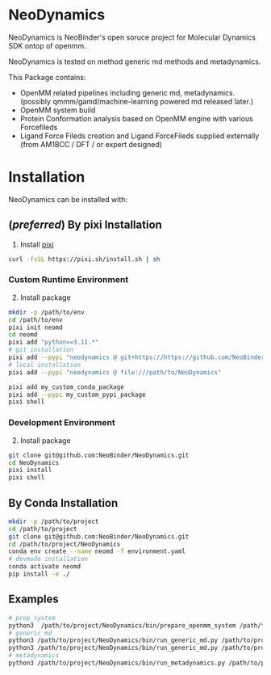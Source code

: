 # NeoDynamics

NeoDynamics is NeoBinder's open soruce project for Molecular Dynamics SDK ontop of openmm.

NeoDynamics is tested on method generic md methods and metadynamics.

This Package contains:
- OpenMM related pipelines including generic md, metadynamics. (possibly qmmm/gamd/machine-learning powered md released later.)
- OpenMM system build
- Protein Conformation analysis based on OpenMM engine with various Forcefileds
- Ligand Force Fileds creation and Ligand ForceFileds supplied externally (from AM1BCC / DFT / or expert designed)

# Installation
NeoDynamics can be installed with:
## (*preferred*) By pixi Installation 

1. Install [pixi](https://pixi.sh/latest/#alternative-installation-methods)
```bash
curl -fsSL https://pixi.sh/install.sh | sh
```

### Custom Runtime Environment
2. Install package
```bash
mkdir -p /path/to/env
cd /path/to/env
pixi init neomd
cd neomd
pixi add "python==3.11.*"
# git installation
pixi add --pypi "neodynamics @ git+https://https://github.com/NeoBinder/NeoDynamics"
# local installation
pixi add --pypi "neodynamics @ file:///path/to/NeoDynamics"

pixi add my_custom_conda_package
pixi add --pypi my_custom_pypi_package
pixi shell
```

### Development Environment
2. Install package
```bash
git clone git@github.com:NeoBinder/NeoDynamics.git
cd NeoDynamics
pixi install
pixi shell
```

## By Conda Installation
```bash
mkdir -p /path/to/project
cd /path/to/project
git clone git@github.com:NeoBinder/NeoDynamics.git
cd /path/to/project/NeoDynamics
conda env create --name neomd -f environment.yaml
# devmode installation
conda activate neomd
pip install -e ./
```



## Examples
```bash
# prep_system
python3  /path/to/project/NeoDynamics/bin/prepare_openmm_system /path/to/project/NeoDynamics/examples/prep_system.yaml
# generic md
python3 /path/to/project/NeoDynamics/bin/run_generic_md.py /path/to/project/NeoDynamics/examples/min.yaml
python3 /path/to/project/NeoDynamics/bin/run_generic_md.py /path/to/project/NeoDynamics/examples/eq.yaml
# metadynamics
python3 /path/to/project/NeoDynamics/bin/run_metadynamics.py /path/to/project/NeoDynamics/examples/meta.yaml
```
